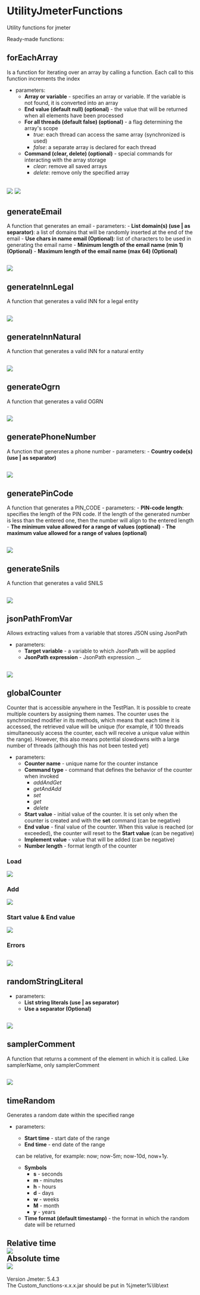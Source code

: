 # UtilityJmeterFunctions

Utility functions for jmeter

Ready-made functions:
## forEachArray 
Is a function for iterating over an array by calling a function. Each call to this function increments the index
  - parameters:
    - **Array or variable** - specifies an array or variable. If the variable is not found, it is converted into an array
    - **End value (default null) (optional)** - the value that will be returned when all elements have been processed
    - **For all threads (default false) (optional)** - a flag determining the array's scope
      - _true_: each thread can access the same array (synchronized is used)
      - _false_: a separate array is declared for each thread
    - **Command (clear, delete) (optional)** - special commands for interacting with the array storage
      - _clear_: remove all saved arrays
      - _delete_: remove only the specified array

  ![](./README_GIFs/forEachArray_start.gif)
  ![](./README_GIFs/forEachArray_load.gif)
---
## generateEmail
A function that generates an email
    - parameters:
        - **List domain(s) (use | as separator)**: a list of domains that will be randomly inserted at the end of the email
        - **Use chars in name email (Optional)**: list of characters to be used in generating the email name
        - **Minimum length of the email name (min 1) (Optional)**
        - **Maximum length of the email name (max 64) (Optional)**
        
  ![](./README_GIFs/generateEmail.gif)
--- 
## generateInnLegal
A function that generates a valid INN for a legal entity

  ![](./README_GIFs/generateInnLegal.gif)
 ---
## generateInnNatural
A function that generates a valid INN for a natural entity

  ![](./README_GIFs/generateInnNatural.gif)
 ---
## generateOgrn
A function that generates a valid OGRN

   ![](./README_GIFs/generateOgrn.gif)
 ---
## generatePhoneNumber
A function that generates a phone number
    - parameters:
        - **Country code(s) (use | as separator)**

  ![](./README_GIFs/generatePhoneNumber.gif)
---
## generatePinCode
A function that generates a PIN_CODE
    - parameters:
        - **PIN-code length**: specifies the length of the PIN code. If the length of the generated number   
          is less than the entered one, then the number will align to the entered length
        - **The minimum value allowed for a range of values (optional)**
        - **The maximum value allowed for a range of values (optional)**

  ![](./README_GIFs/generatePinCode.gif)
---
 ## generateSnils
 A function that generates a valid SNILS

   ![](./README_GIFs/generateSnils.gif)
---
 ## jsonPathFromVar
 Allows extracting values from a variable that stores JSON using JsonPath
   - parameters:
     - **Target variable** - a variable to which JsonPath will be applied
     - **JsonPath expression** - JsonPath expression ._.

   ![](./README_GIFs/jsonPathFromVar.gif)
---
 ## globalCounter
 Counter that is accessible anywhere in the TestPlan. It is possible to create multiple counters by assigning them names. The counter uses the synchronized modifier in its methods, which means that each time it is accessed, the retrieved value will be unique (for example, if 100 threads simultaneously access the counter, each will receive a unique value within the range). However, this also means potential slowdowns with a large number of threads (although this has not been tested yet)
   - parameters:
     - **Counter name** - unique name for the counter instance
     - **Command type** - command that defines the behavior of the counter when invoked
       - _addAndGet_
       - _getAndAdd_
       - _set_
       - _get_
       - _delete_
     - **Start value** -  initial value of the counter. It is set only when the counter is created and with the **set** command (can be negative)
     - **End value** - final value of the counter. When this value is reached (or exceeded), the counter will reset to the **Start value** (can be negative)
     - **Implement value** - value that will be added (can be negative)
     - **Number length** - format length of the counter

### Load</br>
![](./README_GIFs/globalCounter_load.gif)</br>
### Add</br>
![](./README_GIFs/globalCounter_add.gif)</br>
### Start value & End value</br>
![](./README_GIFs/globalCounter_start_end.gif)</br>
### Errors</br>
![](./README_GIFs/globalCounter_errors.gif)</br>
---
 ## randomStringLiteral
   - parameters:
     - **List string literals (use | as separator)**
     - **Use a separator (Optional)**

   ![](./README_GIFs/randomStringLiteral.gif)
---
 ## samplerComment
 A function that returns a comment of the element in which it is called. Like samplerName, only samplerComment

   ![](./README_GIFs/samplerComment.gif)
---
 ## timeRandom
 Generates a random date within the specified range
   - parameters:
     - **Start time** - start date of the range
     - **End time** - end date of the range

     can be relative, for example: now; now-5m; now-10d, now+1y.
     - **Symbols**
       - **s** - seconds
       - **m** - minutes
       - **h** - hours
       - **d** - days
       - **w** - weeks
       - **M** - month
       - **y** - years
     - **Time format (default timestamp)** - the format in which the random date will be returned
    
   **Relative time**</br>
   ![](./README_GIFs/timeRandom_relative.gif)</br>
   **Absolute time**</br>
   ![](./README_GIFs/timeRandom_absolute.gif)</br>
---
Version Jmeter: 5.4.3   
The Custom_functions-x.x.x.jar should be put in %jmeter%\lib\ext


